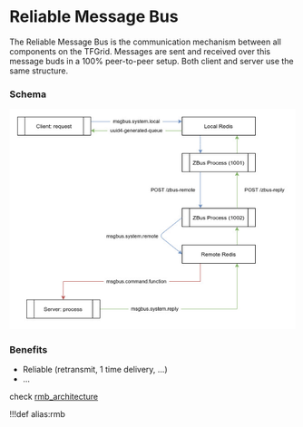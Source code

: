 # Reliable Message Bus

The Reliable Message Bus is the communication mechanism between all components on the TFGrid. Messages are sent and received over this message buds in a 100% peer-to-peer setup. Both client and server use the same structure. 

### Schema

![Schema](img/zbus.jpg) 

### Benefits

- Reliable (retransmit, 1 time delivery, ...)
- ...


check [rmb_architecture](rmb_architecture)

!!!def alias:rmb
